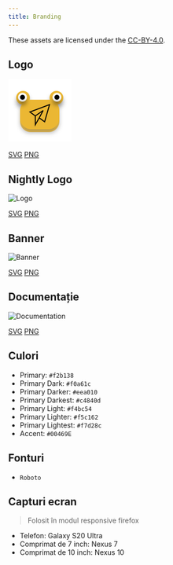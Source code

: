 ```yaml
---
title: Branding
---
```


These assets are licensed under the [CC-BY-4.0](https://github.com/LinwoodDev/Butterfly/blob/develop/BRANDING_LICENSE).

## Logo

![Logo](/img/logo.svg)

[SVG](/img/logo.svg) [PNG](/img/logo.png)

## Nightly Logo

![Logo](/img/nightly.svg)

[SVG](/img/nightly.svg) [PNG](/img/nightly.png)

## Banner

![Banner](/img/banner.svg)

[SVG](/img/banner.svg) [PNG](/img/banner.png)

## Documentație

![Documentation](/img/docs.svg)

[SVG](/img/docs.svg) [PNG](/img/docs.png)

## Culori

- Primary: `#f2b138`
- Primary Dark: `#f0a61c`
- Primary Darker: `#eea010`
- Primary Darkest: `#c4840d`
- Primary Light: `#f4bc54`
- Primary Lighter: `#f5c162`
- Primary Lightest: `#f7d28c`
- Accent: `#00469E`

## Fonturi

- `Roboto`

## Capturi ecran

> Folosit în modul responsive firefox

- Telefon: Galaxy S20 Ultra
- Comprimat de 7 inch: Nexus 7
- Comprimat de 10 inch: Nexus 10
